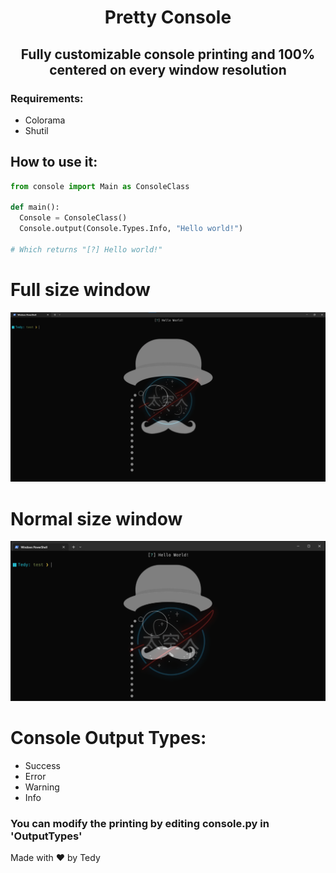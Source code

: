 <div align="center">
  <h1>Pretty Console</h1>
</div>

<h2 align="center">Fully customizable console printing and 100% centered on every window resolution</h2>
<h3>Requirements: </h3>
<ul>
  <li>Colorama</li>
  <li>Shutil</li>
</ul>

<h2>How to use it: </h2>

```python
from console import Main as ConsoleClass

def main():
  Console = ConsoleClass()
  Console.output(Console.Types.Info, "Hello world!")

# Which returns "[?] Hello world!"
```
# Full size window
![Full](https://raw.githubusercontent.com/TedyonGit/PrettyConsole/main/full.png)
# Normal size window
![Normal](https://raw.githubusercontent.com/TedyonGit/PrettyConsole/main/normal.png)


# Console Output Types:
- Success
- Error
- Warning
- Info
  
<h3>You can modify the printing by editing console.py in 'OutputTypes'</h3>

Made with ❤ by Tedy
